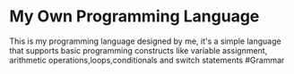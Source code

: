# My Own Programming Language
This is my programming language designed by me, it's a simple language that supports basic programming constructs like variable assignment, arithmetic operations,loops,conditionals and switch statements
#Grammar
